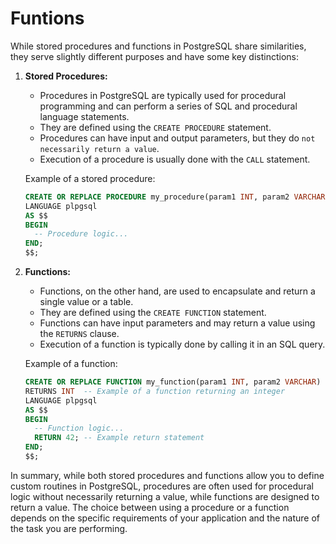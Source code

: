 # Funtions

While stored procedures and functions in PostgreSQL share similarities, they serve slightly different purposes and have some key distinctions:

1. **Stored Procedures:**
   - Procedures in PostgreSQL are typically used for procedural programming and can perform a series of SQL and procedural language statements.
   - They are defined using the `CREATE PROCEDURE` statement.
   - Procedures can have input and output parameters, but they do `not necessarily return a value`.
   - Execution of a procedure is usually done with the `CALL` statement.

   Example of a stored procedure:

   ```sql
   CREATE OR REPLACE PROCEDURE my_procedure(param1 INT, param2 VARCHAR)
   LANGUAGE plpgsql
   AS $$
   BEGIN
     -- Procedure logic...
   END;
   $$;
   ```

2. **Functions:**
   - Functions, on the other hand, are used to encapsulate and return a single value or a table.
   - They are defined using the `CREATE FUNCTION` statement.
   - Functions can have input parameters and may return a value using the `RETURNS` clause.
   - Execution of a function is typically done by calling it in an SQL query.

   Example of a function:

   ```sql
   CREATE OR REPLACE FUNCTION my_function(param1 INT, param2 VARCHAR)
   RETURNS INT  -- Example of a function returning an integer
   LANGUAGE plpgsql
   AS $$
   BEGIN
     -- Function logic...
     RETURN 42; -- Example return statement
   END;
   $$;
   ```

In summary, while both stored procedures and functions allow you to define custom routines in PostgreSQL, procedures are often used for procedural logic without necessarily returning a value, while functions are designed to return a value. The choice between using a procedure or a function depends on the specific requirements of your application and the nature of the task you are performing.
